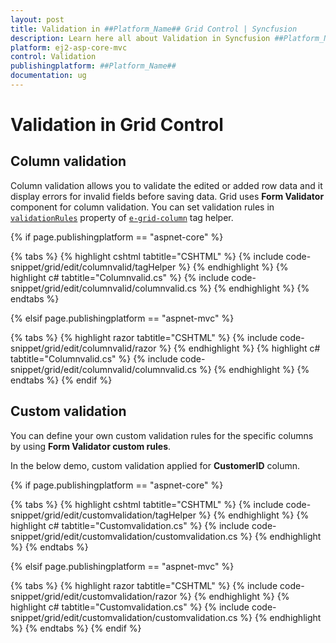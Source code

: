 ```yaml
---
layout: post
title: Validation in ##Platform_Name## Grid Control | Syncfusion
description: Learn here all about Validation in Syncfusion ##Platform_Name## Grid component of Syncfusion Essential JS 2 and more.
platform: ej2-asp-core-mvc
control: Validation
publishingplatform: ##Platform_Name##
documentation: ug
---
```



# Validation in Grid Control

## Column validation

Column validation allows you to validate the edited or added row data and it display errors for invalid fields before saving data. Grid uses **Form Validator** component for column validation. You can set validation rules in [`validationRules`](https://help.syncfusion.com/cr/aspnetcore-js2/Syncfusion.EJ2.Grids.GridColumn.html#Syncfusion_EJ2_Grids_GridColumn_ValidationRules) property of [`e-grid-column`](https://help.syncfusion.com/cr/aspnetcore-js2/Syncfusion.EJ2.Grids.GridColumn.html) tag helper.

{% if page.publishingplatform == "aspnet-core" %}

{% tabs %}
{% highlight cshtml tabtitle="CSHTML" %}
{% include code-snippet/grid/edit/columnvalid/tagHelper %}
{% endhighlight %}
{% highlight c# tabtitle="Columnvalid.cs" %}
{% include code-snippet/grid/edit/columnvalid/columnvalid.cs %}
{% endhighlight %}
{% endtabs %}

{% elsif page.publishingplatform == "aspnet-mvc" %}

{% tabs %}
{% highlight razor tabtitle="CSHTML" %}
{% include code-snippet/grid/edit/columnvalid/razor %}
{% endhighlight %}
{% highlight c# tabtitle="Columnvalid.cs" %}
{% include code-snippet/grid/edit/columnvalid/columnvalid.cs %}
{% endhighlight %}
{% endtabs %}
{% endif %}



## Custom validation

You can define your own custom validation rules for the specific columns by using **Form Validator custom rules**.

In the below demo, custom validation applied for **CustomerID** column.

{% if page.publishingplatform == "aspnet-core" %}

{% tabs %}
{% highlight cshtml tabtitle="CSHTML" %}
{% include code-snippet/grid/edit/customvalidation/tagHelper %}
{% endhighlight %}
{% highlight c# tabtitle="Customvalidation.cs" %}
{% include code-snippet/grid/edit/customvalidation/customvalidation.cs %}
{% endhighlight %}
{% endtabs %}

{% elsif page.publishingplatform == "aspnet-mvc" %}

{% tabs %}
{% highlight razor tabtitle="CSHTML" %}
{% include code-snippet/grid/edit/customvalidation/razor %}
{% endhighlight %}
{% highlight c# tabtitle="Customvalidation.cs" %}
{% include code-snippet/grid/edit/customvalidation/customvalidation.cs %}
{% endhighlight %}
{% endtabs %}
{% endif %}

